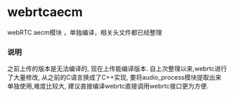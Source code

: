 webrtcaecm
==========

webRTC aecm模块 ，单独编译，相关头文件都已经整理

### 说明

之前上传的版本是无法编译的, 现在上传能编译版本.
自上次整理以来,webrtc进行了大量修改, 从之前的C语言换成了C++实现, 要将audio_process模块提取出来
单独使用,难度比较大, 建议直接编译webrtc直接调用webrtc接口更为方便.
